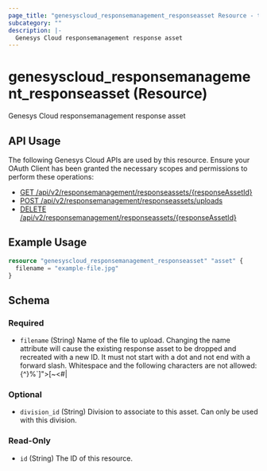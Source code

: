 ```yaml
---
page_title: "genesyscloud_responsemanagement_responseasset Resource - terraform-provider-genesyscloud"
subcategory: ""
description: |-
  Genesys Cloud responsemanagement response asset
---
```

# genesyscloud_responsemanagement_responseasset (Resource)

Genesys Cloud responsemanagement response asset

## API Usage
The following Genesys Cloud APIs are used by this resource. Ensure your OAuth Client has been granted the necessary scopes and permissions to perform these operations:

* [GET /api/v2/responsemanagement/responseassets/{responseAssetId}](https://developer.genesys.cloud/devapps/api-explorer#get-api-v2-responsemanagement-responseassets--responseAssetId-)
* [POST /api/v2/responsemanagement/responseassets/uploads](https://developer.genesys.cloud/devapps/api-explorer#post-api-v2-responsemanagement-responseassets-uploads)
* [DELETE /api/v2/responsemanagement/responseassets/{responseAssetId}](https://developer.genesys.cloud/devapps/api-explorer#delete-api-v2-responsemanagement-responseassets--responseAssetId-)

## Example Usage

```terraform
resource "genesyscloud_responsemanagement_responseasset" "asset" {
  filename = "example-file.jpg"
}
```

<!-- schema generated by tfplugindocs -->
## Schema

### Required

- `filename` (String) Name of the file to upload. Changing the name attribute will cause the existing response asset to be dropped and recreated with a new ID. It must not start with a dot and not end with a forward slash. Whitespace and the following characters are not allowed: \{^}%`]">[~<#|

### Optional

- `division_id` (String) Division to associate to this asset. Can only be used with this division.

### Read-Only

- `id` (String) The ID of this resource.

